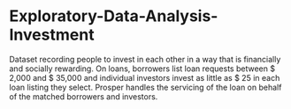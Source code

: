 # Exploratory-Data-Analysis-Investment
Dataset recording people to invest in each other in a way that is financially and socially rewarding. On loans, borrowers list loan requests between $ 2,000 and $ 35,000 and individual investors invest as little as $ 25 in each loan listing they select. Prosper handles the servicing of the loan on behalf of the matched borrowers and investors. 

